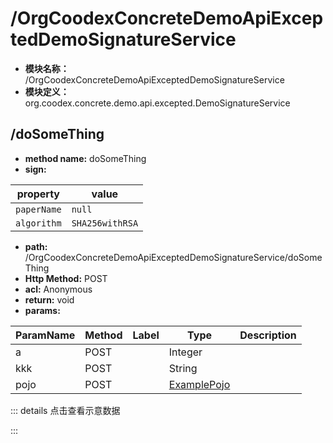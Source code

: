# /OrgCoodexConcreteDemoApiExceptedDemoSignatureService

* **模块名称：** /OrgCoodexConcreteDemoApiExceptedDemoSignatureService
* **模块定义：** org.coodex.concrete.demo.api.excepted.DemoSignatureService




## <span id="m1">/doSomeThing</span>




* **method name:** doSomeThing
* **sign:** 

| property | value |
| ---- | --- |
| `paperName` | `null`|
 | `algorithm` | `SHA256withRSA`|
 
* **path:** /OrgCoodexConcreteDemoApiExceptedDemoSignatureService/doSomeThing
* **Http Method:** POST
* **acl:** Anonymous
* **return:** void
* **params:** 

| ParamName | Method | Label | Type                  | Description |
| --------- | -- | ---- | --------------------- | ------------ |
| a | POST |  | Integer | 　 |
| kkk | POST |  | String | 　 |
| pojo | POST |  | [ExamplePojo](../pojos/org.coodex.concrete.demo.pojo.ExamplePojo.md) | 　 |

::: details 点击查看示意数据

:::

